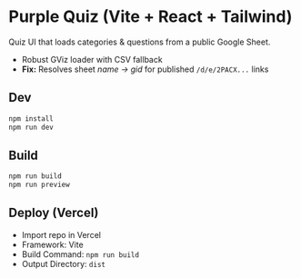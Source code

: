 
# Purple Quiz (Vite + React + Tailwind)

Quiz UI that loads categories & questions from a public Google Sheet.
- Robust GViz loader with CSV fallback
- **Fix:** Resolves sheet *name → gid* for published `/d/e/2PACX...` links

## Dev
```bash
npm install
npm run dev
```

## Build
```bash
npm run build
npm run preview
```

## Deploy (Vercel)
- Import repo in Vercel
- Framework: Vite
- Build Command: `npm run build`
- Output Directory: `dist`
